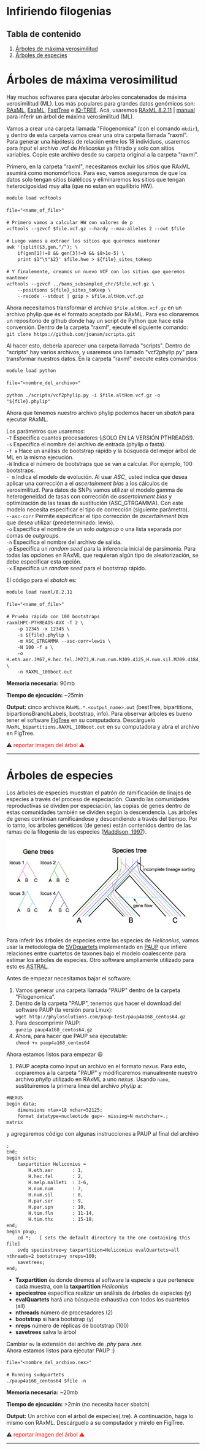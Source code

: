 # Infiriendo filogenias

## Tabla de contenido

1. [Árboles de máxima verosimilitud](#raxml)
2. [Árboles de especies](#esp)

# Árboles de máxima verosimilitud <a name = "raxml"></a>

Hay muchos softwares para ejecutar árboles concatenados de máxima verosimilitud (ML). Los más populares para grandes datos genómicos son: [RAxML](https://cme.h-its.org/exelixis/web/software/raxml/), [ExaML](https://cme.h-its.org/exelixis/web/software/examl/index.html), [FastTree](http://www.microbesonline.org/fasttree/) e [IQ-TREE](http://www.iqtree.org/). Acá, usaremos [RAxML 8.2.11](https://cme.h-its.org/exelixis/web/software/raxml/) | [manual](https://cme.h-its.org/exelixis/resource/download/NewManual.pdf) para inferir un árbol de máxima verosimilitud (ML).

Vamos a crear una carpeta llamada "Filogenomica" (con el comando `mkdir`), y dentro de esta carpeta vamos crear una otra carpeta llamada "raxml". Para generar una hipótesis de relación entre los 18 individuos, usaremos para *input* el archivo .vcf de *Heliconius* ya filtrado y solo con sitios variables. Copie este archivo desde su carpeta original a la carpeta "raxml".

Primero, en la carpeta "raxml", necesitamos excluir los sitios que RAxML asumirá como monomórficos. Para eso, vamos asegurarnos de que los datos solo tengan sitios bialélicos y eliminaremos los sitios que tengan heterocigosidad muy alta (que no estan en equilibrio HW).

```
module load vcftools

file="<name_of_file>"

# Primero vamos a calcular HW con valores de p
vcftools --gzvcf $file.vcf.gz --hardy --max-alleles 2 --out $file

# Luego vamos a extraer los sitios que queremos mantener
awk '{split($3,gen,"/"); \
	if(gen[1]!=0 && gen[3]!=0 && $8>1e-5) \
	print $1"\t"$2}' $file.hwe > ${file}_sites_toKeep

# Y finalemente, creamos un nuevo VCF con los sitios que queremos mantener
vcftools --gzvcf ../bams_subsampled_chr/$file.vcf.gz \
	--positions ${file}_sites_toKeep \
	--recode --stdout | gzip > $file.altHom.vcf.gz
```

Ahora necesitamos transformar el archivo `$file.altHom.vcf.gz` en un archivo phylip que és el formato aceptado por RAxML. Para eso clonaremos un repositorio de github donde hay un script de Python que hace esta conversión. Dentro de la carpeta "raxml", ejecute el siguiente comando:  
`git clone https://github.com/joanam/scripts.git`  

Al hacer esto, debería aparecer una carpeta llamada "scripts". Dentro de "scripts" hay varios archivos, y usaremos uno llamado "vcf2phylip.py" para transformar nuestros datos. En la carpeta "raxml" execute estes comandos:

```
module load python

file="<nombre_del_archivo>"

python ./scripts/vcf2phylip.py -i $file.altHom.vcf.gz -o "${file}.phylip"
```

Ahora que tenemos nuestro archivo phylip podemos hacer un *sbatch* para ejecutar RAxML.

Los parámetros que usaremos:  
`-T` Especifica cuantos procesadores (¡SOLO EN LA VERSIÓN PTHREADS!).  
`-s` Especifica el nombre del archivo de entrada (phylip o fasta).  
`-f a` Hace un análisis de bootstrap rápido y la búsqueda del mejor árbol de ML en la misma ejecución.  
`-N` Indica el número de bootstraps que se van a calcular. Por ejemplo, 100 bootstraps.  
`- m` Indica el modelo de evolución. Al usar *ASC_* usted indica que desea aplicar una corrección a el *ascertainment bias* a los cálculos de verosimilitud. Para datos de SNPs vamos utilizar el modelo gamma de heterogeneidad de tasas con corrección de *ascertainment bias* y optimización de las tasas de sustitución (ASC_GTRGAMMA). Con este modelo necesita especificar el tipo de corrección (siguiente parámetro).  
`--asc-corr` Permite especificar el tipo corrección de *ascertainment bias* que desea utilizar (predeterminado: lewis).  
`-o` Especifica el nombre de un solo *outgroup* o una lista separada por comas de *outgroups.*  
`-n` Especifica el nombre del archivo de salida.  
`-p` Especifica un *random seed* para la inferencia inicial de parsimonia. Para todas las opciones en RAxML que requieran algún tipo de aleatorización, se debe especificar esta opción.  
`-x` Especifica un *random seed* para el bootstrap rápido.

El código para el *sbatch* es:
```
module load raxml/8.2.11

file="<name_of_file>"

# Prueba rápida con 100 bootstraps
raxmlHPC-PTHREADS-AVX -T 2 \
	-p 12345 -x 12345 \
	-s ${file}.phylip \
	-m ASC_GTRGAMMA --asc-corr=lewis \
	-N 100 -f a \
	-o H.eth.aer.JM67,H.hec.fel.JM273,H.num.num.MJ09.4125,H.num.sil.MJ09.4184,H.par.ser.JM202,H.par.spn.JM371 \
	-n RAXML_100boot.out
```

**Memoria necesaria:** 90mb

**Tiempo de ejecución:** ~25min

**Output:** cinco archivos `RAxML.*.<output_name>.out` (bestTree, bipartitions, bipartionsBranchLabels, bootstrap, info).
Para observar árboles es bueno tener el software [FigTree](http://tree.bio.ed.ac.uk/software/figtree/) en su computadora.
Descárguelo `RAxML_bipartitions.RAXML_100boot.out` en su computadora y abra el archivo en FigTree.

⚠️ <span style="color:red">reportar imagen del árbol</spam> ⚠️

----

# Árboles de especies <a name = "esp"></a>

Los árboles de especies muestran el patrón de ramificación de linajes de especies a través del proceso de especiación. Cuando las comunidades reproductivas se dividen por especiación, las copias de genes dentro de estas comunidades también se dividen según la descendencia. Las árboles de genes continúan ramificándose y descendiendo a través del tiempo. Por lo tanto, los árboles genéticos (de genes) están contenidos dentro de las ramas de la filogenia de las especies ([Maddison, 1997](https://academic.oup.com/sysbio/article/46/3/523/1651369)).

![Conflicto entre árboles de genes y de especie - figura de [Marin et al., 2020](https://onlinelibrary.wiley.com/doi/epdf/10.1111/jeb.13677)](../Imagenes/speciesTree.jpg)

Para inferir los árboles de especies entre las especies de *Heliconius*, vamos usar la metodología de [SVDquartets](https://academic.oup.com/bioinformatics/article/30/23/3317/206559?login=true) implementado en [PAUP](https://paup.phylosolutions.com/) que infiere relaciones entre cuartetos de taxones bajo el modelo coalescente para estimar los árboles de especies. Otro software ampliamente utilizado para esto es [ASTRAL](https://github.com/smirarab/ASTRAL).

Antes de empezar necesitamos bajar el software:
1. Vamos generar una carpeta llamada "PAUP" dentro de la carpeta "Filogenomica".
2. Dentro de la carpeta "PAUP", tenemos que hacer el download del software PAUP (la versión para Linux):  
`wget http://phylosolutions.com/paup-test/paup4a168_centos64.gz`
3. Para descomprimir PAUP:  
`gunzip paup4a168_centos64.gz`
4. Ahora, para hacer que PAUP sea ejecutable:  
`chmod +x paup4a168_centos64`

Ahora estamos listos para empezar 😃
1. PAUP acepta como input un archivo en el formato *nexus*. Para esto, copiaremos a la carpeta "PAUP" y modificaremos manualmente nuestro archivo *phylip* utilizado en RAxML a uno *nexus*. Usando `nano`, sustituiremos la primera línea del archivo *phylip* a:
```
#NEXUS
begin data;
	dimensions ntax=18 nchar=52125;
	format datatype=nucleotide gap=- missing=N matchchar=.;
matrix
```
y agregaremos código con algunas instrucciones a PAUP al final del archivo
```
;
End;
begin sets;
	taxpartition Heliconius =
		H.eth.aer       : 1,
		H.hec.fel       : 2,
		H.melp.malleti  : 3-6,
		H.num.num       : 7,
		H.num.sil       : 8,
		H.par.ser       : 9,
		H.par.spn       : 10,
		H.tim.fln       : 11-14,
		H.tim.thx       : 15-18;
end;
begin paup;
	cd *;	[ sets the default directory to the one containing this file]
	svdq speciestree=y taxpartition=Heliconius evalQuartets=all nthreads=2 bootstrap=y nreps=100;
	savetrees;
end;
```

- **Taxpartition** és donde diremos al software la especie a que pertenece cada muestra, con la **taxpartition** *Heliconius*
- **speciestree** especifica realizar un análisis de árboles de especies (y)
- **evalQuartets** hará una búsqueda exhaustiva con todos los cuartetos (all)
- **nthreads**  número de procesadores (2)
- **bootstrap** si hará bootstrap (y)
- **nreps** número de réplicas de bootstrap (100)
- **savetrees** salva la árbol

Cambiar `mv` la extensión del archivo de *.phy* para *.nex.*  
Ahora estamos listos para ejecutar PAUP :)
```
file="<nombre_del_archivo.nex>"

# Running svdquartets
./paup4a168_centos64 $file -n
```
**Memoria necesaria:** ~20mb

**Tiempo de ejecución:** >2min (no necesita hacer sbatch)

**Output:** Un archivo con el árbol de especies(.tre). A continuación, haga lo mismo con RAxML. Descárguelo a su computador y mírelo en FigTree.

⚠️ <span style="color:red">reportar imagen del árbol</spam> ⚠️

---
